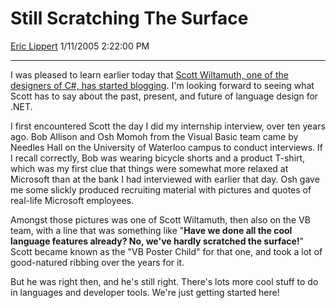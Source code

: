 # Still Scratching The Surface

[Eric Lippert](https://social.msdn.microsoft.com/profile/Eric%20Lippert) 1/11/2005 2:22:00 PM

-----

I was pleased to learn earlier today that [Scott Wiltamuth, one of the designers of C\#, has started blogging](http://blogs.msdn.com/scottwil). I'm looking forward to seeing what Scott has to say about the past, present, and future of language design for .NET.

I first encountered Scott the day I did my internship interview, over ten years ago. Bob Allison and Osh Momoh from the Visual Basic team came by Needles Hall on the University of Waterloo campus to conduct interviews. If I recall correctly, Bob was wearing bicycle shorts and a product T-shirt, which was my first clue that things were somewhat more relaxed at Microsoft than at the bank I had interviewed with earlier that day. Osh gave me some slickly produced recruiting material with pictures and quotes of real-life Microsoft employees.

Amongst those pictures was one of Scott Wiltamuth, then also on the VB team, with a line that was something like "**Have we done all the cool language features already? No, we've hardly scratched the surface\!**" Scott became known as the "VB Poster Child" for that one, and took a lot of good-natured ribbing over the years for it.

But he was right then, and he's still right. There's lots more cool stuff to do in languages and developer tools. We're just getting started here\!

